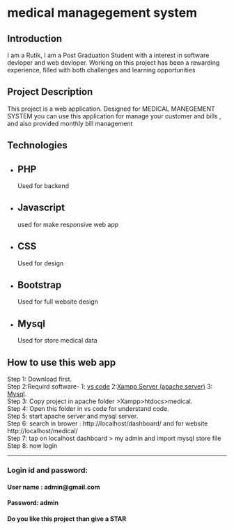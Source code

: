 <h1>medical managegement system</h1>
    <h2>Introduction</h2>
    <p>I am a Rutik, I am a Post Graduation Student with a interest in software devloper and web devloper. Working on this project has been a rewarding experience, filled with both challenges and learning opportunities</p>
    <h2>Project Description</h2>
    <p>This project is a web application. Designed for <snap> MEDICAL MANEGEMENT SYSTEM</snap> you can use this application for manage your customer and bills , and also provided monthly bill management </p>
    <h2>Technologies</h2>
    <ul>
        <li><h2>PHP</h2><p>Used for backend</p></li>
        <li><h2>Javascript</h2>used for make responsive web app<p></p></li>
        <li><h2>CSS</h2><p>Used for design</p></li>
        <li><h2>Bootstrap</h2><p>Used for full website design</p></li>
        <li><h2>Mysql</h2><p>Used for store medical data </p></li>
    </ul>
    <h2>How to use this web app</h2>
    <p>Step 1: Download first. <br>Step 2:Requird software- 1: <a href="https://code.visualstudio.com/">vs code</a>  2:<a href="https://www.apachefriends.org/">Xampp Server (apache server)</a> 3: <a href="https://www.mysql.com/">Mysql</a>. <br>
    Step 3: Copy project in apache folder >Xampp>htdocs>medical. <br>
    Step 4: Open this folder in vs code for understand code.<br>
    Step 5: start apache server and mysql server.<br>
    Step 6: search in brower : http://localhost/dashboard/ and for website http://localhost/medical/<br>
    Step 7: tap on localhost dashboard > my admin and import mysql store file <br>
    Step 8: now login <hr>
    <h3>Login id and password: </h3>
    <h4>User name : admin@gmail.com</h4><h4>Password: admin</h4></p>

<h4><p>Do you like this project than give a STAR</p></h4>
